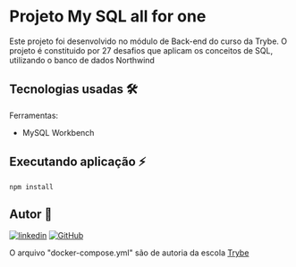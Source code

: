# Projeto My SQL all for one

Este projeto foi desenvolvido no módulo de Back-end do curso da Trybe.
O projeto é constituido por 27 desafios que aplicam os conceitos de SQL, utilizando o banco de dados Northwind

## Tecnologias usadas 🛠

Ferramentas:
- MySQL Workbench

## Executando aplicação ⚡️

```
npm install
``` 


## Autor 👥

[![linkedin](https://img.shields.io/badge/LinkedIn-0077B5?style=for-the-badge&logo=linkedin&logoColor=white)](https://www.linkedin.com/in/marques-bruno/](https://www.linkedin.com/in/marques-bruno/))
[![GitHub](https://img.shields.io/badge/github-%23121011.svg?style=for-the-badge&logo=github&logoColor=white)](https://github.com/marqsbruno](https://github.com/marqsbruno))

O arquivo "docker-compose.yml" são de autoria da escola [Trybe](https://github.com/tryber)

